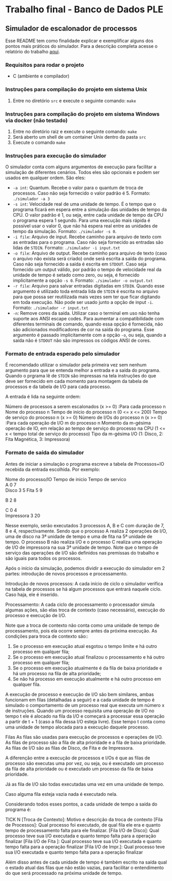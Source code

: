 # Trabalho final - Banco de Dados PLE
## Simulador de escalonador de processos

Esse README tem como finalidade explicar e exemplificar alguns dos pontos mais práticos do simulador. Para a descrição completa acesse o relatório do trabalho [aqui](https://docs.google.com/document/d/1gABO4QzEpfpvpKrXuyFM65EGWOOAtwwMjshfHCgcttM/edit?usp=sharing).

### Requisitos para rodar o projeto

- C (ambiente e compilador)

### Instruções para compilação do projeto em sistema Unix
1. Entre no diretório `src` e execute o seguinte comando: `make`

### Instruções para compilação do projeto em sistema Windows via docker (não testado)
1. Entre no diretório raiz e execute o seguinte comando: `make`
2. Será aberto um shell de um container Unix dentro da pasta `src`
3. Execute o comando `make`


### Instruções para execução do simulador

O simulador conta com alguns argumentos de execução para facilitar a simulação de diferentes cenários. Todos eles são opcionais e podem ser usados em qualquer ordem. São eles:

- `-a int`: Quantum. Recebe o valor para o quantum de troca de processos. Caso não seja fornecido o valor padrão é 5. Formato: `./simulador -a 3`
- `-s int`: Velocidade real de uma unidade de tempo. É o tempo que o programa ficará em espera entre a simulação das unidades de tempo da CPU. O valor padrão é 1, ou seja, entre cada unidade de tempo da CPU o programa espera 1 segundo. Para uma execução mais rápida é possível usar o valor 0, que não há espera real entre as unidades de tempo da simulação. Formato: `./simulador -s 0`.
- `-i file`: Arquivo de input. Recebe caminho para arquivo de texto com as entradas para o programa. Caso não seja fornecido as entradas são lidas de `STDIN`. Formato: `./simulador -i input.txt`
- `-o file`: Arquivo de output. Recebe caminho para arquivo de texto (caso o arquivo não exista será criado) onde será escrita a saída do programa. Caso não seja fornecido a saída é escrita em `STDOUT`. Caso seja fornecido um output válido, por padrão o tempo de velocidade real da unidade de tempo é setado como zero, ou seja, é fornecido implicitamente a opção `-s 0`. Formato: `./simulador -o output.txt`
- `-r file`: Arquivo para salvar entradas digitadas em `STDIN`. Quando esse argumento é utilizado toda entrada lida de `STDIN` é escrita no arquivo para que possa ser reutilizada mais vezes sem ter que ficar digitando em toda execução. Não pode ser usado junto a opção de input `-i`. Formato: `./simulador -r input.txt`
- `-n`: Remove cores da saída. Utilizar caso o terminal em uso não tenha suporte aos ANSI escape codes. Para aumentar a compatibilidade com diferentes terminais de comando, quando essa opção é fornecida, não são adicionados modificadores de cor na saída do programa. Esse argumento é passado implicitamente com a opção `-o`, ou seja, quando a saída não é `STDOUT` não são impressos os códigos ANSI de cores.

### Formato de entrada esperado pelo simulador

É recomendado utilizar o simulador pela primeira vez sem nenhum argumento para que se entenda melhor a entrada e a saída do programa. Quando o prgrama lê de `STDIN` são impressas na tela instruções do que deve ser fornecido em cada momento para montagem da tabela de processos e da tabela de I/O para cada processo.

A entrada é lida na seguinte ordem:

Número de processos a serem escalonados (x >= 0)
:Para cada processo n
    Nome do processo n
    Tempo de início do processo n (0 <= x <= 200)
    Tempo de serviço do processo n (x >= 0)
    Número de I/Os do processo n (x >= 0)
    :Para cada operação de I/O m do processo n
        Momento da m-gésima operação de IO, em relação ao tempo de serviço do processo na CPU (1 <= x < tempo total de serviço do processo)
        Tipo da m-gésima I/O (1: Disco, 2: Fita Magnética, 3: Impressora)

### Formato de saída do simulador

Antes de iniciar a simulação o programa escreve a tabela de Processos+IO recebida da entrada escolhida. Por exemplo:

Nome do processo/IO   Tempo de inicio     Tempo de servico    
A                     0                   7                   
Disco                 3                   5
Fita                  5                   9

B                     2                   8                   

C                     0                   4                   
Impressora            3                   20

Nesse exemplo, serão executados 3 processos A, B e C com duração de 7, 8 e 4, respectivamente. Sendo que o processo A realiza 2 operações de I/O, uma de disco na 3ª unidade de tempo e uma de fita na 5ª unidade de tempo. O processo B não realiza I/O e o processo C realiza uma operação de I/O de impressora na sua 3ª unidade de tempo. Note que o tempo de serviço das operações de I/O são definidos nas premissas do trabalho e são iguais para todos os processos.

Após o início da simulação, podemos dividir a execução do simulador em 2 partes: introdução de novos processos e processamento.

Introdução de novos processos:
A cada início de ciclo o simulador verifica na tabela de processos se há algum processos que entrará naquele ciclo. Caso haja, ele é inserido.

Processamento:
A cada ciclo de processamento o processador simula algumas ações, são elas troca de contexto (caso necessário), execução do processo e execução de I/O.

Note que a troca de contexto não conta como uma unidade de tempo de processamento, pois ela ocorre sempre antes da próxima execução. As condições para troca de contexto são::
1. Se o processo em execução atual esgotou o tempo limite e há outro processo em qualquer fila;
2. Se o processo em execução atual finalizou o processamento e há outro processo em qualquer fila;
3. Se o processo em execução atualmente é da fila de baixa prioridade e há um  processo na fila de alta prioridade;
4. Se não há processo em execução atualmente e há outro processo em qualquer fila.


A execução de processo e execução de I/O são bem similares, ambas funcionam em filas (detalhadas a seguir) e a cada unidade de tempo é simulado o comportamento de um processo real que executa um número x de instruções. Quando um processo requisita uma operação de I/O no tempo t ele é alocado na fila da I/O e começará a processar essa operação a partir de t + 1 (caso a fila dessa I/O esteja livre). Esse tempo t conta como uma unidade de tempo alocada para a execução daquele processo.

Filas
As filas são usadas para execução de processos e operações de I/O. As filas de processo são a fila de alta prioridade e a fila de baixa prioridade. As filas de I/O são as filas de Disco, de Fita e de Impressora.

A diferenção entre a execução de processos e I/Os é que as filas de processo são executas uma por vez, ou seja, ou é executado um processo da fila de alta prioridade ou é executado um processo da fila de baixa prioridade.

Já as fila de I/O são todas executadas uma vez em uma unidade de tempo.

Caso alguma fila esteja vazia nada é executado nela.

Considerando todos esses pontos, a cada unidade de tempo a saída do programa é:

TICK N
[Troca de Contexto]: Motivo e descrição da troca de contexto
[Fila de Processos]: Qual processo foi executado, de qual fila ele era e quanto tempo de processamento falta para ele finalizar.
[Fila I/O de Disco]: Qual processo teve sua I/O executada e quanto tempo falta para a operação finalizar
[Fila I/O de Fita ]: Qual processo teve sua I/O executada e quanto tempo falta para a operação finalizar
[Fila I/O de Impr.]: Qual processo teve sua I/O executada e quanto tempo falta para a operação finalizar

Além disso antes de cada unidade de tempo é também escrito na saída qual o estado atual das filas que não estão vazias, para facilitar o entendimento do que será processado na próxima unidade de tempo.
